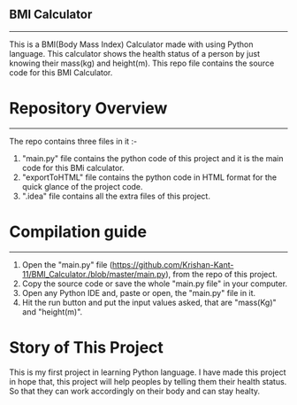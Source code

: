 ## BMI Calculator
***
This is a BMI(Body Mass Index) Calculator made with using Python language. This calculator shows the health status of a person by just knowing their mass(kg) and height(m).
This repo file contains the source code for this BMI Calculator.

# Repository Overview
***
The repo contains three files in it :-

1. "main.py" file contains the python code of this project and it is the main code for this BMi calculator.
2. "exportToHTML" file contains the python code in HTML format for the quick glance of the project code.
3. ".idea" file contains all the extra files of this project.

# Compilation guide
***
1. Open the "main.py" file (https://github.com/Krishan-Kant-11/BMI_Calculator./blob/master/main.py), from the repo of this project.
2. Copy the source code or save the whole "main.py file" in your computer.
3. Open any Python IDE and, paste or open, the "main.py" file in it.
4. Hit the run button and put the input values asked, that are "mass(Kg)" and "height(m)".

# Story of This Project

This is my first project in learning Python language. I have made this project in hope that, this project will help peoples by telling them their health status. So that they can work accordingly on their body and can stay healty. 
